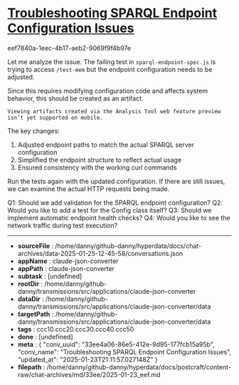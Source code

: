 # [Troubleshooting SPARQL Endpoint Configuration Issues](https://claude.ai/chat/33ee4a06-86e5-412e-9d95-177fcb15a95b)

eef7840a-1eec-4b17-aeb2-9069f9f4b97e

 Let me analyze the issue. The failing test in `sparql-endpoint-spec.js` is trying to access `/test-mem` but the endpoint configuration needs to be adjusted.

<antThinking>Since this requires modifying configuration code and affects system behavior, this should be created as an artifact.</antThinking>
```
Viewing artifacts created via the Analysis Tool web feature preview isn’t yet supported on mobile.
```



The key changes:
1. Adjusted endpoint paths to match the actual SPARQL server configuration
2. Simplified the endpoint structure to reflect actual usage
3. Ensured consistency with the working curl commands

Run the tests again with the updated configuration. If there are still issues, we can examine the actual HTTP requests being made.

Q1: Should we add validation for the SPARQL endpoint configuration?
Q2: Would you like to add a test for the Config class itself?
Q3: Should we implement automatic endpoint health checks?
Q4: Would you like to see the network traffic during test execution?

---

* **sourceFile** : /home/danny/github-danny/hyperdata/docs/chat-archives/data-2025-01-25-12-45-58/conversations.json
* **appName** : claude-json-converter
* **appPath** : claude-json-converter
* **subtask** : [undefined]
* **rootDir** : /home/danny/github-danny/transmissions/src/applications/claude-json-converter
* **dataDir** : /home/danny/github-danny/transmissions/src/applications/claude-json-converter/data
* **targetPath** : /home/danny/github-danny/transmissions/src/applications/claude-json-converter/data
* **tags** : ccc10.ccc20.ccc30.ccc40.ccc50
* **done** : [undefined]
* **meta** : {
  "conv_uuid": "33ee4a06-86e5-412e-9d95-177fcb15a95b",
  "conv_name": "Troubleshooting SPARQL Endpoint Configuration Issues",
  "updated_at": "2025-01-23T21:11:57.027148Z"
}
* **filepath** : /home/danny/github-danny/hyperdata/docs/postcraft/content-raw/chat-archives/md/33ee/2025-01-23_eef.md